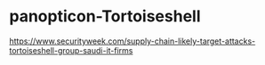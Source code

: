 # panopticon-Tortoiseshell

https://www.securityweek.com/supply-chain-likely-target-attacks-tortoiseshell-group-saudi-it-firms
